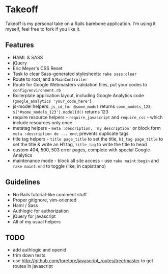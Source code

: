 # Takeoff 

Takeoff is my personal take on a Rails barebone application. I'm using it myself, feel free to fork if you like it.

## Features

* HAML &amp; SASS
* jQuery
* Eric Meyer's CSS Reset
* Task to clear Sass-generated stylesheets: `rake sass:clear`
* Route to root, and a `MainController`
* Route for Google Webmasters validation files, put your codes to `config/environment.rb`
* Boilerplate application layout, including Google Analytics code (`google_analytics 'your_code_here'`)
* js-model helpers: `js_id_for @some_model` returns `some_models_123`; `$('#some_models_123').modelId()` returns 123
* require resource helpers - `require_javascript` and `require_css` - which include resources only once
* metatag helpers - `meta :description, 'my description'` or block form `meta :description do ... end`; prevents duplicate tags
* title tag helpers - `title page_title` to set the title, `h1_tag page_title` to set the title &amp; write an H1 tag, `title_tag` to write the title to head
* custom 404, 500, 503 error pages, complete with special Google Analytics
* maintenance mode - block all site access - use `rake maint:begin` and `rake maint:end` to toggle (like, in capistrano)

## Guidelines

* No Rails tutorial-like comment stuff
* Proper gitignore, vim-oriented
* Haml / Sass
* Authlogic for authorization
* jQuery for javascript
* All of my usual helpers

## TODO

* add authlogic and openid
* trim down tests
* use http://github.com/toretore/javascript_routes/tree/master to get routes in javascript
